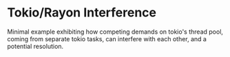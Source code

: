 # Tokio/Rayon Interference

Minimal example exhibiting how competing demands on tokio's thread pool, coming from separate tokio tasks, can interfere with each other, and a potential resolution.

